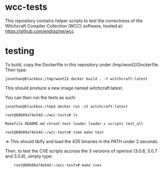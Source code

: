 # wcc-tests

This repository contains helper scripts to test the correctness of the Witchcraft Compiler Collection (WCC) software, hosted at: https://github.com/endrazine/wcc

# testing

To build, copy the Dockerfile in this repository under /tmp/woot2/Dockerfile. Then type:

	jonathan@blackbox:/tmp/woot2$ docker build . -t witchcraft:latest

This should produce a new image named witchcraft:latest.

You can then run the tests as such:

	jonathan@blackbox:/tmp$ docker run -it witchcraft:latest

	root@60b09a74e54d:~/wcc-tests# ls

	Makefile README.md chroot-test loader loader.c scripts test_all

	root@60b09a74e54d:~/wcc-tests# time make test

=> This should libify and load the 435 binaries in the PATH under 2 seconds.

Then, to test the CVE scripts accross the 3 versions of openssl (3.0.6, 3.0.7 and 3.0.8), simply type: 

        root@60b09a74e54d:~/wcc-tests# make cves

